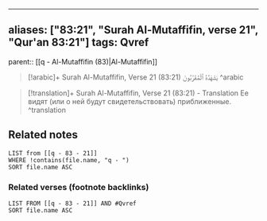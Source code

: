 
---
aliases: ["83:21", "Surah Al-Mutaffifin, verse 21", "Qur'an 83:21"]
tags: Qvref
---

parent:: [[q - Al-Mutaffifin (83)|Al-Mutaffifin]]

> [!arabic]+ Surah Al-Mutaffifin, Verse 21 (83:21)
> <span class="quran-arabic">يَشْهَدُهُ ٱلْمُقَرَّبُونَ</span>
^arabic

> [!translation]+ Surah Al-Mutaffifin, Verse 21 (83:21) - Translation
> Ее видят (или о ней будут свидетельствовать) приближенные.
^translation



## Related notes
```dataview
LIST from [[q - 83 - 21]]
WHERE !contains(file.name, "q - ")
SORT file.name ASC
```

### Related verses (footnote backlinks)
```dataview
LIST FROM [[q - 83 - 21]] AND #Qvref
SORT file.name ASC
```

